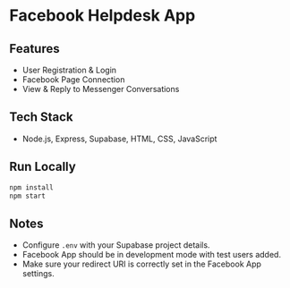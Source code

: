 # Facebook Helpdesk App

## Features
- User Registration & Login
- Facebook Page Connection
- View & Reply to Messenger Conversations

## Tech Stack
- Node.js, Express, Supabase, HTML, CSS, JavaScript

## Run Locally
```bash
npm install
npm start
```

## Notes
- Configure `.env` with your Supabase project details.
- Facebook App should be in development mode with test users added.
- Make sure your redirect URI is correctly set in the Facebook App settings.
